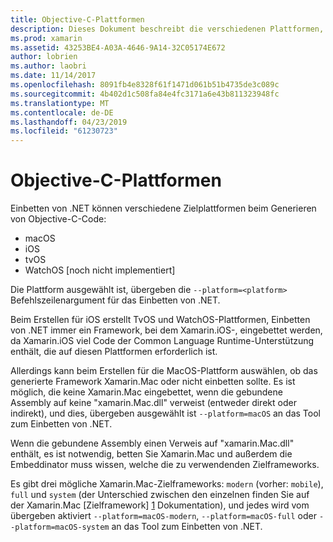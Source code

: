 ```yaml
---
title: Objective-C-Plattformen
description: Dieses Dokument beschreibt die verschiedenen Plattformen, die auf Einbetten von .NET bei der Arbeit mit Objective-C-Code ausgerichtet. Es wird erläutert, MacOS, iOS, TvOS und WatchOS.
ms.prod: xamarin
ms.assetid: 43253BE4-A03A-4646-9A14-32C05174E672
author: lobrien
ms.author: laobri
ms.date: 11/14/2017
ms.openlocfilehash: 8091fb4e8328f61f1471d061b51b4735de3c089c
ms.sourcegitcommit: 4b402d1c508fa84e4fc3171a6e43b811323948fc
ms.translationtype: MT
ms.contentlocale: de-DE
ms.lasthandoff: 04/23/2019
ms.locfileid: "61230723"
---
```

# <a name="objective-c-platforms"></a>Objective-C-Plattformen

Einbetten von .NET können verschiedene Zielplattformen beim Generieren von Objective-C-Code:

* macOS
* iOS
* tvOS
* WatchOS [noch nicht implementiert]

Die Plattform ausgewählt ist, übergeben die `--platform=<platform>` Befehlszeilenargument für das Einbetten von .NET.

Beim Erstellen für iOS erstellt TvOS und WatchOS-Plattformen, Einbetten von .NET immer ein Framework, bei dem Xamarin.iOS-, eingebettet werden, da Xamarin.iOS viel Code der Common Language Runtime-Unterstützung enthält, die auf diesen Plattformen erforderlich ist.

Allerdings kann beim Erstellen für die MacOS-Plattform auswählen, ob das generierte Framework Xamarin.Mac oder nicht einbetten sollte. Es ist möglich, die keine Xamarin.Mac eingebettet, wenn die gebundene Assembly auf keine "xamarin.Mac.dll" verweist (entweder direkt oder indirekt), und dies, übergeben ausgewählt ist `--platform=macOS` an das Tool zum Einbetten von .NET.

Wenn die gebundene Assembly einen Verweis auf "xamarin.Mac.dll" enthält, es ist notwendig, betten Sie Xamarin.Mac und außerdem die Embeddinator muss wissen, welche die zu verwendenden Zielframeworks.

Es gibt drei mögliche Xamarin.Mac-Zielframeworks: `modern` (vorher: `mobile`), `full` und `system` (der Unterschied zwischen den einzelnen finden Sie auf der Xamarin.Mac [Zielframework] [ 1] Dokumentation), und jedes wird vom übergeben aktiviert `--platform=macOS-modern`, `--platform=macOS-full` oder `--platform=macOS-system` an das Tool zum Einbetten von .NET.

[1]: ~/mac/platform/target-framework.md
